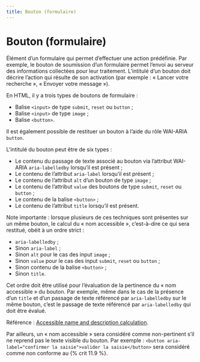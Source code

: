 ```yaml
---
title: Bouton (formulaire)
---
```


# Bouton (formulaire)


Élément d’un formulaire qui permet d’effectuer une action prédéfinie. Par exemple, le bouton de soumission d’un formulaire permet l’envoi au serveur des informations collectées pour leur traitement. L’intitulé d’un bouton doit décrire l’action qui résulte de son activation (par exemple : « Lancer votre recherche », « Envoyer votre message »).

En HTML, il y a trois types de boutons de formulaire :

- Balise `<input>` de type `submit`, `reset` ou `button` ;
- Balise `<input>` de type `image` ;
- Balise `<button>`.

Il est également possible de restituer un bouton à l’aide du rôle WAI-ARIA `button`.

L’intitulé du bouton peut être de six types :

- Le contenu du passage de texte associé au bouton via l’attribut WAI-ARIA `aria-labelledby` lorsqu’il est présent ;
- Le contenu de l’attribut `aria-label` lorsqu’il est présent ;
- Le contenu de l’attribut `alt` d’un bouton de type `image` ;
- Le contenu de l’attribut `value` des boutons de type `submit`, `reset` ou `button` ;
- Le contenu de la balise `<button>` ;
- Le contenu de l’attribut `title` lorsqu’il est présent.

Note importante : lorsque plusieurs de ces techniques sont présentes sur un même bouton, le calcul du « nom accessible », c’est-à-dire ce qui sera restitué, obéit à un ordre strict :

- `aria-labelledby` ;
- Sinon `aria-label` ;
- Sinon `alt` pour le cas des <span lang="en">input</span> `image` ;
- Sinon `value` pour le cas des <span lang="en">input</span> `submit`, `reset` ou `button` ;
- Sinon contenu de la balise `<button>` ;
- Sinon `title`.

Cet ordre doit être utilisé pour l’évaluation de la pertinence du « nom accessible » du bouton. Par exemple, même dans le cas de la présence d’un `title` et d’un passage de texte référencé par `aria-labelledby` sur le même bouton, c’est le passage de texte référencé par `aria-labelledby` qui doit être évalué.

Référence : <span lang="en">[Accessible name and description calculation](https://www.w3.org/TR/html-aam-1.0/#accessible-name-and-description-computation)</span>.

Par ailleurs, un « nom accessible » sera considéré comme non-pertinent s’il ne reprend pas le texte visible du bouton. Par exemple : `<button aria-label="confirmer la saisie">valider la saisie</button>` sera considéré comme non conforme au {% crit 11.9 %}.
